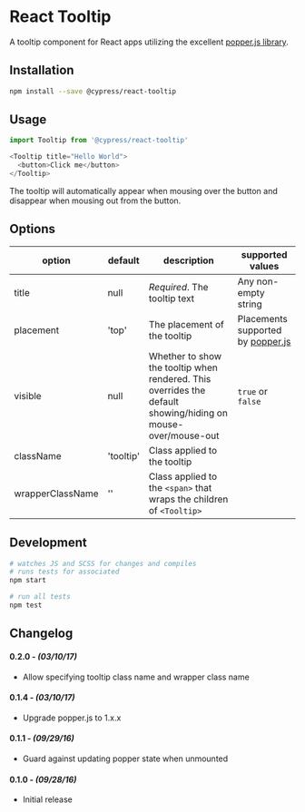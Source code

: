 # React Tooltip

A tooltip component for React apps utilizing the excellent [popper.js library](https://popper.js.org).

## Installation

```sh
npm install --save @cypress/react-tooltip
```

## Usage

```javascript
import Tooltip from '@cypress/react-tooltip'

<Tooltip title="Hello World">
  <button>Click me</button>
</Tooltip>
```

The tooltip will automatically appear when mousing over the button and disappear when mousing out from the button.

## Options

option | default | description | supported values
---|----|----|----
title | null | _Required_. The tooltip text | Any non-empty string
placement | 'top' | The placement of the tooltip | Placements supported by [popper.js](https://popper.js.org/documentation.html#new_Popper)
visible | null | Whether to show the tooltip when rendered. This overrides the default showing/hiding on mouse-over/mouse-out | `true` or `false`
className | 'tooltip' | Class applied to the tooltip
wrapperClassName | '' | Class applied to the `<span>` that wraps the children of `<Tooltip>`

## Development

```sh
# watches JS and SCSS for changes and compiles
# runs tests for associated
npm start

# run all tests
npm test
```

## Changelog

#### 0.2.0 - *(03/10/17)*
- Allow specifying tooltip class name and wrapper class name

#### 0.1.4 - *(03/10/17)*
- Upgrade popper.js to 1.x.x

#### 0.1.1 - *(09/29/16)*
- Guard against updating popper state when unmounted

#### 0.1.0 - *(09/28/16)*
- Initial release
